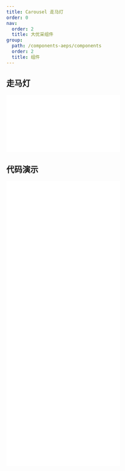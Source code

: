 ```yaml
---
title: Carousel 走马灯
order: 0
nav:
  order: 2
  title: 大优采组件
group:
  path: /components-aeps/components
  order: 2
  title: 组件
---
```


## 走马灯

<div>
<embed src="@docs-common/carousel/index.md"></embed>
</div>
        
## 代码演示

<Row gutter=8>

  <Col span=12>
    
  <div class="code-box"><embed src="@abiz-rc-aeps/carousel/demo/basic-carousel-aeps.md"></embed></div>
          
  <div class="code-box"><embed src="@abiz-rc-aeps/carousel/demo/autoplay-carousel-aeps.md"></embed></div>
          
  </Col>
          
  <Col span=12>
    
  <div class="code-box"><embed src="@abiz-rc-aeps/carousel/demo/position-carousel-aeps.md"></embed></div>
          
  <div class="code-box"><embed src="@abiz-rc-aeps/carousel/demo/fade-carousel-aeps.md"></embed></div>
          
  </Col>
          
</Row>
        
<div><embed src="@docs-common/carousel/index-api.md"></embed><div>
        